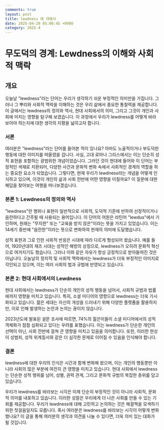 ```yaml
---
comments: true
layout: post
title: lewdness 에 대해서
date: 2025-04-20 05:00:45 +0900
category: 2025-4
---
```


# 무도덕의 경계: Lewdness의 이해와 사회적 맥락

## 개요
오늘날 "lewdness"라는 단어는 우리가 생각하기 쉬운 부정적인 의미만을 가집니다. 그러나 그 뿌리와 사회적 맥락을 이해하는 것은 우리 삶에서 중요한 통찰력을 제공합니다. 이 글에서는 lewdness의 정의와 역사, 현대 사회에서의 의미, 그리고 그것이 개인과 사회에 미치는 영향을 탐구해 보겠습니다. 이 과정에서 우리가 lewdness를 어떻게 바라보아야 하는지에 대한 생각의 지평을 넓히고자 합니다.

### 서론
여러분은 "lewdness"라는 단어를 들어본 적이 있나요? 아마도 노골적이거나 부도덕한 행동에 대한 이미지를 떠올렸을 겁니다. 사실, 고대 로마나 그리스에서는 이는 단순히 성적 표현을 포함하는 광범위한 개념이었습니다. 그러던 것이 현대에 들어와 이 단어는 부정적인 색채로 치환되어, 다양한 사건과 문화적 변화 속에서 사회적인 경계의 역할을 하는 중요한 요소가 되었습니다. 그렇다면, 현재 우리가 lewdness라는 개념을 어떻게 인식하고 있으며, 이것이 개인의 삶과 사회 전반에 어떤 영향을 미칠까요? 이 질문에 대한 해답을 찾아보는 여행을 떠나보겠습니다.

### 본론 1: Lewdness의 정의와 역사
"lewdness"란 행위나 표현이 일반적으로 사회적, 도덕적 기준에 반하여 선정적이거나 음란하다고 간주될 때 사용되는 용어입니다. 이 단어의 어원은 라틴어 "lewdus"에서 기인하며, 원래는 "무지한" 또는 "교육을 받지 않은"이라는 뜻을 가지고 있었습니다. 이는 14세기 중반에 "음란한"이라는 뜻으로 변화하여 현재의 의미에 도달했습니다.

성적 표현과 그로 인한 사회적 반응은 시대에 따라 다르게 형성되어 왔습니다. 예를 들어, 1920년대의 재즈 시대는 성적인 해방의 상징으로, lewdness가 오히려 문화적 혁신으로 여겨지기도 했습니다. 그러나 이와 같은 자유가 항상 긍정적으로 받아들여진 것은 아닙니다. 오늘날의 정치적 및 사회적 맥락에서는 lewdness가 더욱 부정적인 이미지로 각인되고 있으며, 이는 여러 사회의 법과 규범에 반영되고 있습니다.

### 본론 2: 현대 사회에서의 Lewdness
현대 사회에서는 lewdness가 단순히 개인의 성적 행동을 넘어서, 사회적 규범과 법률에까지 영향을 미치고 있습니다. 특히, 소셜 미디어의 영향으로 lewdness는 더욱 가시화되고 있습니다. 젊은 세대는 자신의 개성을 드러내기 위해 다양한 플랫폼을 활용하지만, 이로 인해 발생하는 논란과 논의는 끊이지 않습니다.

2023년도에 발표된 설문 조사에 따르면, 74%의 젊은이들이 소셜 미디어에서의 성적 객체화가 점점 심화되고 있다는 우려를 표했습니다. 이는 lewdness가 단순한 개인의 선택이 아닌, 사회 전반에 걸쳐 큰 영향을 미치고 있음을 의미합니다. 또한, 이러한 현상이 성범죄, 성적 위계질서와 같은 더 심각한 문제로 이어질 수 있음을 인식해야 합니다.

### 결론
lewdness에 대한 우리의 인식은 시간과 함께 변화해 왔으며, 이는 개인의 행동뿐만 아니라 사회의 많은 부분에 여전히 큰 영향을 미치고 있습니다. 현대 사회에서 lewdness는 단순한 성적 행위를 넘어, 성별, 권력 관계, 그리고 문화적 규범의 복잡한 층위를 담고 있습니다. 

우리가 lewdness를 바라보는 시각은 이제 단순히 부정적인 것이 아니라 사회적, 문화적 의미를 내포하고 있습니다. 이러한 성찰은 우리에게 더 나은 사회를 만들 수 있는 기회를 제공합니다. 우리가 lewdness에 대해 고민하고 논의하는 것은 해결책을 모색하기 위한 첫걸음일지도 모릅니다. 혹시 여러분은 lewdness를 바라보는 시각이 어떻게 변화했나요? 이 글을 통해 여러분의 생각과 의견을 나눌 수 있다면, 더욱 의미 있는 대화가 될 것입니다.